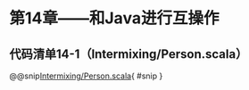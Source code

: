 # 第14章——和Java进行互操作

## 代码清单14-1（Intermixing/Person.scala）

@@snip[Intermixing/Person.scala](../../main/scala/chapter14/Person.scala){ #snip }